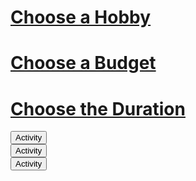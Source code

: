 <!--- This section is Cascading Style Sheet (CSS) and applies to HTML -->
<style>
/* "row style" is flexible size and aligns pictures in center */
.row {
  align-items: center;
  display: flex;
}

/* "column style" is one-third of the width with padding */
.column {
  flex: 33.33%;
  padding: 5px;
}

.hobbies {
  position: fixed;
  right: 100px;
  top: 10px;
}

.budgets {
  position: relative;
  right: 300px;
}

.durations {
  position: relative;
  right: 700px;
}

.hobby {
  position: relative;
}

.budget {
  position: relative;
}

.duration {
  position: relative;
}

</style>



<h1 id="hobbies"><u>Choose a Hobby</u></h1>
<h1 id="budgets"><u>Choose a Budget</u></h1>
<h1 id="durations"><u>Choose the Duration</u></h1>

<div class="hobby">
  <button onclick="myFunction()" class="dropbtn">Activity</button>
  <div id="myDropdown" class="dropdown-content">
  </div>
</div>

<div class="budget">
  <button onclick="myFunction()" class="dropbtn">Activity</button>
  <div id="myDropdown" class="dropdown-content">
  </div>
</div>

<div class="duration">
  <button onclick="myFunction()" class="dropbtn">Activity</button>
  <div id="myDropdown" class="dropdown-content">
  </div>
</div>

<script>
    // URL for deployment
    var url = "https://amitha-sanka.github.io/janl/"
    // Comment out next line for local testing
    //url = "http://localhost:8731"
    // Authenticate endpoint
    const activities_url = url + '/api/activities';
</script>
